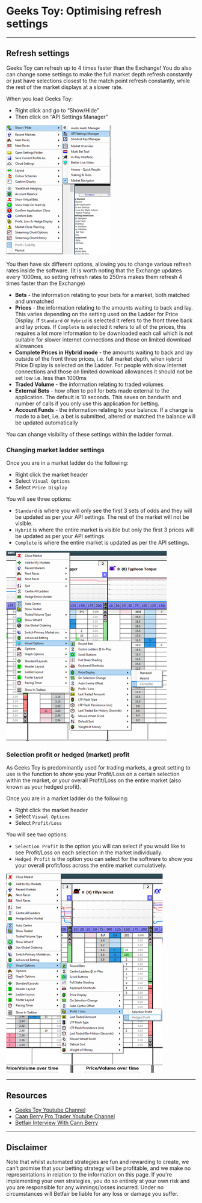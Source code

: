 ﻿# Geeks Toy: Optimising refresh settings
---
## Refresh settings

Geeks Toy can refresh up to 4 times faster than the Exchange! You do also can change some settings to make the full market depth refresh constantly or just have selections closest to the match point refresh constantly, while the rest of the market displays at a slower rate.

When you load Geeks Toy:

- Right click and go to “Show/Hide”
- Then click on “API Settings Manager”

![](./img/geeksToyRefreshSettings1.png)

You then have six different options, allowing you to change various refresh rates inside the software. (It is worth noting that the Exchange updates every 1000ms, so setting refresh rates to 250ms makes them refresh 4 times faster than the  Exchange)

- **Bets** - the information relating to your bets for a market, both matched and unmatched
- **Prices** - the information relating to the amounts waiting to back and lay. This varies depending on the setting used on the Ladder for Price Display. If `Standard` or `Hybrid` is selected it refers to the front three back and lay prices. If `Complete` is selected it refers to all of the prices, this requires a lot more information to be downloaded each call which is not suitable for slower internet connections and those on limited download allowances
- **Complete Prices in Hybrid mode** - the amounts waiting to back and lay outside of the front three prices, i.e. full market depth, when `Hybrid` Price Display is selected on the Ladder. For people with slow internet connections and those on limited download allowances it should not be set low i.e. less than 1000ms
- **Traded Volume** - the information relating to traded volumes
- **External Bets** - how often to poll for bets made external to the application. The default is 10 seconds. This saves on bandwith and number of calls if you only use this application for betting.
- **Account Funds** - the information relating to your balance. If a change is made to a bet, i.e. a bet is submitted, altered or matched the balance will be updated automatically

You can change visibility of these settings within the ladder format.

### Changing market ladder settings

Once you are in a market ladder do the following:

- Right click the market header
- Select `Visual Options`
- Select `Price Display`

You will see three options:

- `Standard` is where you will only see the first 3 sets of odds and they will be updated as per your API settings. The rest of the market will not be visible.
- `Hybrid` is where the entire market is visible but only the first 3 prices will be updated as per your API settings.
- `Complete` is where the entire market is updated as per the API settings.

![](./img/geeksToyRefreshSettings2.png)

### Selection profit or hedged (market) profit

As Geeks Toy is predominantly used for trading markets, a great setting to use is the function to show you your Profit/Loss on a certain selection within the market, or your overall Profit/Loss on the entire market (also known as your hedged profit).

Once you are in a market ladder do the following:

- Right click the market header
- Select `Visual Options`
- Select `Profit/Loss`

You will see two options:

- `Selection Profit` is the option you will can select if you would like to see Profit/Loss on each selection in the market individually.
- `Hedged Profit` is the option you can select for the software to show you your overall profit/loss across the entire market cumulatively.

![](./img/geeksToyRefreshSettings3.png)

----

## Resources

- [Geeks Toy Youtube Channel](https://www.youtube.com/user/GeeksToy)
- [Caan Berry Pro Trader Youtube Channel](https://www.youtube.com/user/caanberry)
- [Betfair Interview With Cann Berry](https://www.betfair.com.au/hub/10-questions-with-caan-berry-pro-betfair-trader/)

---
## Disclaimer
Note that whilst automated strategies are fun and rewarding to create, we can't promise that your betting strategy will be profitable, and we make no representations in relation to the information on this page. If you're implementing your own strategies, you do so entirely at your own risk and you are responsible for any winnings/losses incurred. Under no circumstances will Betfair be liable for any loss or damage you suffer.